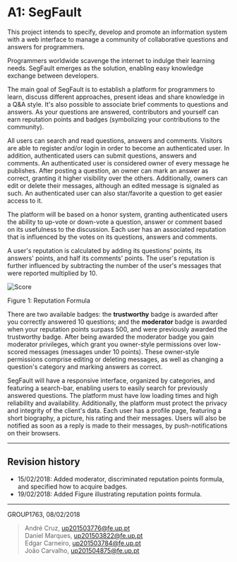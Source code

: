 # A1: SegFault

This project intends to specify, develop and promote an information system with a web interface to manage a community of collaborative questions and answers for programmers.

Programmers worldwide scavenge the internet to indulge their learning needs. SegFault emerges as the solution, enabling easy knowledge exchange between developers.

The main goal of SegFault is to establish a platform for programmers to learn, discuss different approaches, present ideas and share knowledge in a Q&A style. It's also possible to associate brief comments to questions and answers. As your questions are answered, contributors and yourself can earn reputation points and badges (symbolizing your contributions to the community). 

All users can search and read questions, answers and comments. Visitors are able to register and/or login in order to become an authenticated user.
In addition, authenticated users can submit questions, answers and comments.
An authenticated user is considered owner of every message he publishes.
After posting a question, an owner can mark an answer as correct, granting it higher visibility over the others.
Additionally, owners can edit or delete their messages, although an edited message is signaled as such.
An authenticated user can also star/favorite a question to get easier access to it.

The platform will be based on a honor system, granting authenticated users the ability to up-vote or down-vote a question, answer or comment based on its usefulness to the discussion. Each user has an associated reputation that is influenced by the votes on its questions, answers and comments.

A user's reputation is calculated by adding its questions' points, its answers' points, and half its comments' points. The user's reputation is further influenced by subtracting the number of the user's messages that were reported multiplied by 10.

![Score](https://latex.codecogs.com/gif.latex?RS&space;=&space;Q&space;&plus;&space;A&space;&plus;&space;\frac{C}{2}&space;-&space;R*10,\newline\newline&space;RS&space;\rightarrow&space;Reputation&space;Score\newline&space;Q&space;\rightarrow&space;Questions&space;Points\newline&space;A&space;\rightarrow&space;Answers&space;Points\newline&space;C&space;\rightarrow&space;Comments&space;Points\newline&space;R&space;\rightarrow&space;Reports\newline)

Figure 1: Reputation Formula

There are two available badges: the **trustworthy** badge is awarded after you correctly answered 10 questions; and the **moderator** badge is awarded when your reputation points surpass 500, and were previously awarded the trustworthy badge.
After being awarded the moderator badge you gain moderator privileges, which grant you owner-style permissions over low-scored messages (messages under 10 points). These owner-style permissions comprise editing or deleting messages, as well as changing a question's category and marking answers as correct.

SegFault will have a responsive interface, organized by categories, and featuring a search-bar, enabling users to easily search for previously answered questions.
The platform must have low loading times and high reliability and availability. Additionally, the platform must protect the privacy and integrity of the client's data.
Each user has a profile page, featuring a short biography, a picture, his rating and their messages. Users will also be notified as soon as a reply is made to their messages, by push-notifications on their browsers.

***

## Revision history

* 15/02/2018: Added moderator, discriminated reputation points formula, and specified how to acquire badges.
* 19/02/2018: Added Figure illustrating reputation points formula.

***

GROUP1763, 08/02/2018

> André Cruz, up201503776@fe.up.pt  
> Daniel Marques, up201503822@fe.up.pt  
> Edgar Carneiro, up201503784@fe.up.pt  
> João Carvalho, up201504875@fe.up.pt  
